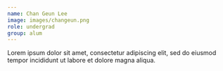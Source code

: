 ```yaml
---
name: Chan Geun Lee
image: images/changeun.png
role: undergrad
group: alum
---
```


Lorem ipsum dolor sit amet, consectetur adipiscing elit, sed do eiusmod tempor incididunt ut labore et dolore magna aliqua.
